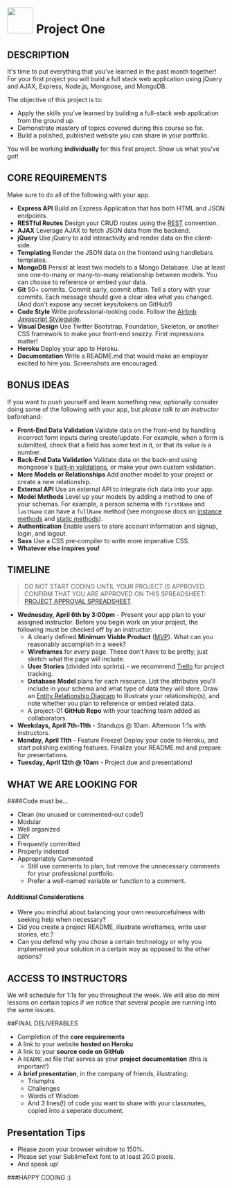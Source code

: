 # <img src="https://cloud.githubusercontent.com/assets/7833470/10423298/ea833a68-7079-11e5-84f8-0a925ab96893.png" width="60"> Project One

## DESCRIPTION

It's time to put everything that you've learned in the past month together! For your first project you will build a full stack web application using jQuery and AJAX, Express, Node.js, Mongoose, and MongoDB.

The objective of this project is to:

* Apply the skills you've learned by building a full-stack web application from the ground up.
* Demonstrate mastery of topics covered during this course so far.  
* Build a polished, published website you can share in your portfolio.  

You will be working **individually** for this first project. Show us what you've got!

## CORE REQUIREMENTS
Make sure to do all of the following with your app.

* **Express API** Build an Express Application that has both HTML and JSON endpoints.
* **RESTful Routes** Design your CRUD routes using the [REST](http://restfulrouting.com/mappings/resources) convention.
* **AJAX** Leverage AJAX to fetch JSON data from the backend.
* **jQuery** Use jQuery to add interactivity and render data on the client-side.  
* **Templating** Render the JSON data on the frontend using handlebars templates.  
* **MongoDB** Persist at least two models to a Mongo Database. Use at least one one-to-many or many-to-many relationship between models. You can choose to reference or embed your data.  
* **Git** 50+ commits. Commit early, commit often. Tell a story with your commits. Each message should give a clear idea what you changed. (And don't expose any secret keys/tokens on GitHub!)
* **Code Style** Write professional-looking code. Follow the [Airbnb Javascript Styleguide](https://github.com/airbnb/javascript/tree/master/es5).
* **Visual Design** Use Twitter Bootstrap, Foundation, Skeleton, or another CSS framework to make your front-end snazzy. First impressions matter!
* **Heroku** Deploy your app to Heroku.
* **Documentation** Write a README.md that would make an employer excited to hire you. Screenshots are encouraged.

## BONUS IDEAS  
If you want to push yourself and learn something new, optionally consider doing some of the following with your app, but *please talk to an instructor* beforehand:

* **Front-End Data Validation** Validate data on the front-end by handling incorrect form inputs during create/update. For example, when a form is submitted, check that a field has some text in it, or that its value is a number. 
* **Back-End Data Validation** Validate data on the back-end using mongoose's [built-in validations](http://mongoosejs.com/docs/validation.html#built-in-validators), or make your own custom validation.
* **More Models or Relationships** Add another model to your project or create a new relationship.
* **External API** Use an external API to integrate rich data into your app.
* **Model Methods** Level up your models by adding a method to one of your schemas.  For example, a person schema with `firstName` and `lastName` can have a `fullName` method (see mongoose docs on [instance methods](http://mongoosejs.com/docs/guide.html#methods) and [static methods](http://mongoosejs.com/docs/guide.html#statics)). 
* **Authentication** Enable users to store account information and signup, login, and logout.
* **Sass** Use a CSS pre-compiler to write more imperative CSS. 
* **Whatever else inspires you!**

## TIMELINE

> DO NOT START CODING UNTIL YOUR PROJECT IS APPROVED. CONFIRM THAT YOU ARE APPROVED ON THIS SPREADSHEET: [PROJECT APPROVAL SPREADSHEET]().


* **Wednesday, April 6th by 3:00pm** - Present your app plan to your assigned instructor. Before you begin work on your project, the following must be checked off by an instructor:
    * A clearly defined **Minimum Viable Product** ([MVP](http://en.wikipedia.org/wiki/Minimum_viable_product)). What can you reasonably accomplish in a week?
    * **Wireframes** for _every_ page. These don't have to be pretty; just sketch what the page will include.
    * **User Stories** (divided into sprints) - we recommend [Trello](https://trello.com/) for project tracking.
    * **Database Model** plans for each resource.  List the attributes you'll include in your schema and what type of data they will store. Draw an [Entity Relationship Diagram](https://www.google.com/search?tbm=isch&q=database%20table%20relationships%20drawing) to illustrate your relationship(s), and note whether you plan to reference or embed related data.
    * A project-01 **GitHub Repo** with your teaching team added as collaborators.
* **Weekdays, April 7th-11th** - Standups @ 10am. Afternoon 1:1s with instructors.
* **Monday, April 11th** - Feature Freeze! Deploy your code to Heroku, and start polishing existing features. Finalize your README.md and prepare for presentations.
* **Tuesday, April 12th @ 10am** - Project due and presentations!



## WHAT WE ARE LOOKING FOR

####Code must be...
* Clean (no unused or commented-out code!)
* Modular
* Well organized
* DRY
* Frequently committed
* Properly indented
* Appropriately Commented
    - Still use comments to plan, but remove the unnecessary comments for your professional portfolio.
    - Prefer a well-named variable or function to a comment.

#### Additional Considerations

* Were you mindful about balancing your own resourcefulness with seeking help when necessary?
* Did you create a project README, illustrate wireframes, write user stories, etc.?
* Can you defend why you chose a certain technology or why you implemented your solution in a certain way as opposed to the other options?

## ACCESS TO INSTRUCTORS
We will schedule for 1:1s for you throughout the week. We will also do mini lessons on certain topics if we notice that several people are running into the same issues.

##FINAL DELIVERABLES

* Completion of the **core requirements**
* A link to your website **hosted on Heroku**
* A link to your **source code on GitHub**
* A `README.md` file that serves as your **project documentation** (this is important!)
* A **brief presentation**, in the company of friends, illustrating:
    - Triumphs
    - Challenges
    - Words of Wisdom
    - And _3_ lines(!) of code you want to share with your classmates, copied into a seperate document.

## Presentation Tips
* Please zoom your browser window to 150%.
* Please set your SublimeText font to at least 20.0 pixels.
* And speak up!

###HAPPY CODING :)

